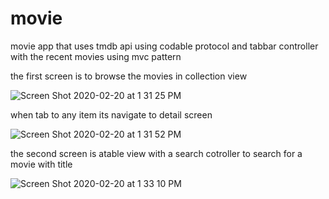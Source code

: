 # movie
movie app that uses tmdb api using codable protocol and tabbar controller with the recent movies using mvc pattern

the first screen is to browse the movies  in collection view

![Screen Shot 2020-02-20 at 1 31 25 PM](https://user-images.githubusercontent.com/47069606/74930510-76dd0080-53e6-11ea-868e-0c390d514198.png)

when tab to any item its navigate to detail screen

![Screen Shot 2020-02-20 at 1 31 52 PM](https://user-images.githubusercontent.com/47069606/74930646-c58a9a80-53e6-11ea-824d-78bbdc42c003.png)


the second screen is atable view with a search cotroller to search for a movie with title


![Screen Shot 2020-02-20 at 1 33 10 PM](https://user-images.githubusercontent.com/47069606/74930763-f10d8500-53e6-11ea-944b-7d63a93a5ff5.png)




